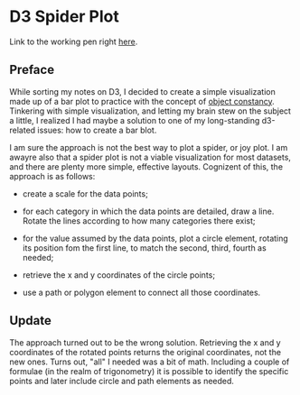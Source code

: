 # D3 Spider Plot

Link to the working pen right [here](https://codepen.io/borntofrappe/full/MzWwRv).

## Preface

While sorting my notes on D3, I decided to create a simple visualization made up of a bar plot to practice with the concept of [object constancy](https://bost.ocks.org/mike/constancy/). Tinkering with simple visualization, and letting my brain stew on the subject a little, I realized I had maybe a solution to one of my long-standing d3-related issues: how to create a bar blot.

I am sure the approach is not the best way to plot a spider, or joy plot. I am awayre also that a spider plot is not a viable visualization for most datasets, and there are plenty more simple, effective layouts. Cognizent of this, the approach is as follows:

- create a scale for the data points;

- for each category in which the data points are detailed, draw a line. Rotate the lines according to how many categories there exist;

- for the value assumed by the data points, plot a circle element, rotating its position fom the first line, to match the second, third, fourth as needed;

- retrieve the x and y coordinates of the circle points;

- use a path or polygon element to connect all those coordinates.

## Update

The approach turned out to be the wrong solution. Retrieving the x and y coordinates of the rotated points returns the original coordinates, not the new ones. Turns out, "all" I needed was a bit of math. Including a couple of formulae (in the realm of trigonometry) it is possible to identify the specific points and later include circle and path elements as needed.
